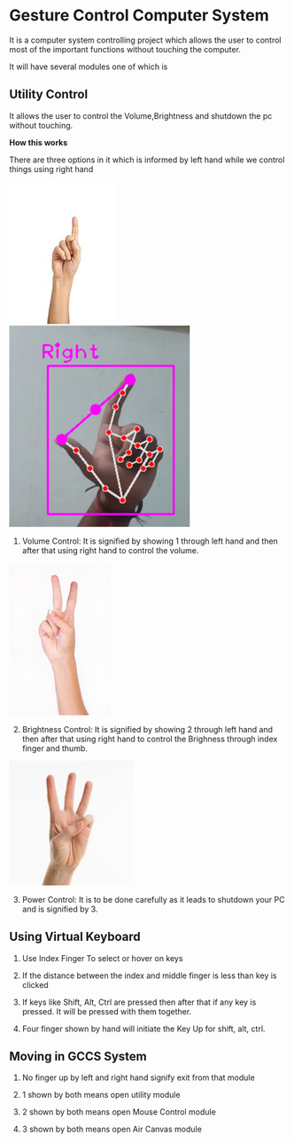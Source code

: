 # Gesture Control Computer System

It is a computer system controlling project which allows the user to control most of the important functions without touching the computer.

It will have several modules one of which is

## Utility Control

It allows the user to control the Volume,Brightness and shutdown the pc without touching.

**How this works**

There are three options in it which is informed by left hand while we control things using right hand


![1 Image](/images/1.jpeg)
![Control Image](/images/vol_control.png)

1. Volume Control: It is signified by showing 1 through left hand and then after that using right hand to control the volume.

![2 Image](/images/2.jpeg)

2. Brightness Control: It is signified by showing 2 through left hand and then after that using right hand to control the Brighness through index finger and thumb.

![3 Image](/images/3.jpeg)

3. Power Control: It is to be done carefully as it leads to shutdown your PC and is signified by 3.

## Using Virtual Keyboard

1. Use Index Finger To select or hover on keys

2. If the distance between the index and middle finger is less than key is clicked

3. If keys like Shift, Alt, Ctrl are pressed then after that if any key is pressed. It will be pressed with them together.

4. Four finger shown by hand will initiate the Key Up for shift, alt, ctrl. 

## Moving in GCCS System

1. No finger up by left and right hand signify exit from that module

2. 1 shown by both means open utility module

3. 2 shown by both means open Mouse Control module

4. 3 shown by both means open Air Canvas module

